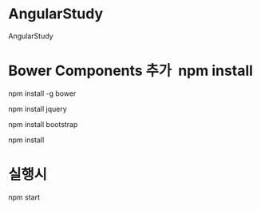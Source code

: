 # AngularStudy

AngularStudy


# Bower Components 추가  npm install

npm install -g bower 

npm install jquery

npm install bootstrap

npm install 

# 실행시

npm start
